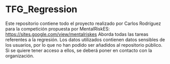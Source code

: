 # TFG_Regression

Este repositorio contiene todo el proyecto realizado por Carlos Rodríguez para la competición propuesta por MentalRiskES: https://sites.google.com/view/mentalriskes
Aborda todas las tareas referentes a la regresión. 
Los datos utilizados contienen datos sensibles de los usuarios, por lo que no han podido ser añadidos al repositorio público. Si se quiere tener acceso a ellos, se deberá poner en contacto con la organización.
